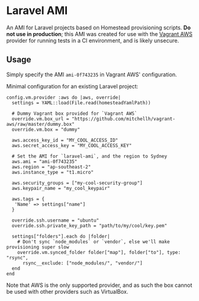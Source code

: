 Laravel AMI
===========

An AMI for Laravel projects based on Homestead provisioning scripts. __Do not use in production__; this AMI was created for use with the [Vagrant AWS](https://github.com/mitchellh/vagrant-aws) provider for running tests in a CI environment, and is likely unsecure.

Usage
-----

Simply specify the AMI `ami-0f743235` in Vagrant AWS' configuration.

Minimal configuration for an existing Laravel project:

```
config.vm.provider :aws do |aws, override|
  settings = YAML::load(File.read(homesteadYamlPath))

  # Dummy Vagrant box provided for `Vagrant AWS`
  override.vm.box_url = "https://github.com/mitchellh/vagrant-aws/raw/master/dummy.box"
  override.vm.box = "dummy"

  aws.access_key_id = "MY_COOL_ACCESS_ID"
  aws.secret_access_key = "MY_COOL_ACCESS_KEY"

  # Set the AMI for `laravel-ami`, and the region to Sydney
  aws.ami = "ami-0f743235"
  aws.region = "ap-southeast-2"
  aws.instance_type = "t1.micro"

  aws.security_groups = ["my-cool-security-group"]
  aws.keypair_name = "my_cool_keypair"

  aws.tags = {
   'Name' => settings["name"]
  }

  override.ssh.username = "ubuntu"
  override.ssh.private_key_path = "path/to/my/cool/key.pem"

  settings["folders"].each do |folder|
    # Don't sync `node_modules` or `vendor`, else we'll make provisioning super slow
    override.vm.synced_folder folder["map"], folder["to"], type: "rsync",
      rsync__exclude: ["node_modules/", "vendor/"]
  end
end
```

Note that AWS is the only supported provider, and as such the box cannot be used with other providers such as VirtualBox.
